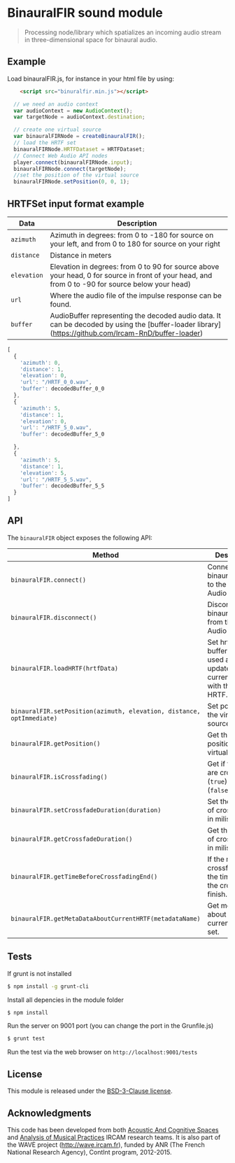 # BinauralFIR sound module

> Processing node/library which spatializes an incoming audio stream in three-dimensional space for binaural audio.


## Example

Load binauralFIR.js, for instance in your html file by using:

```html
    <script src="binuralfir.min.js"></script>
```

```js
  // we need an audio context
  var audioContext = new AudioContext();
  var targetNode = audioContext.destination;

  // create one virtual source
  var binauralFIRNode = createBinauralFIR();
  // load the HRTF set
  binauralFIRNode.HRTFDataset = HRTFDataset;
  // Connect Web Audio API nodes
  player.connect(binauralFIRNode.input);
  binauralFIRNode.connect(targetNode);
  //set the position of the virtual source
  binauralFIRNode.setPosition(0, 0, 1);

```

## HRTFSet input format example

Data | Description
--- | ---
`azimuth` | Azimuth in degrees: from 0 to -180 for source on your left, and from 0 to 180 for source on your right
`distance` | Distance in meters
`elevation` | Elevation in degrees: from 0 to 90 for source above your head, 0 for source in front of your head, and from 0 to -90 for source below your head)
`url` | Where the audio file of the impulse response can be found.
`buffer` | AudioBuffer representing the decoded audio data. It can be decoded by using the [buffer-loader library] (https://github.com/Ircam-RnD/buffer-loader)


```js
[
  {
    'azimuth': 0,
    'distance': 1,
    'elevation': 0,
    'url': "/HRTF_0_0.wav",
    'buffer': decodedBuffer_0_0
  },
  {
    'azimuth': 5,
    'distance': 1,
    'elevation': 0,
    'url': "/HRTF_5_0.wav",
    'buffer': decodedBuffer_5_0

  },
  {
    'azimuth': 5,
    'distance': 1,
    'elevation': 5,
    'url': "/HRTF_5_5.wav",
    'buffer': decodedBuffer_5_5
  }
]
```

## API

The `binauralFIR` object exposes the following API:

Method | Description
--- | ---
`binauralFIR.connect()` | Connects the binauralFIRNode to the Web Audio graph
`binauralFIR.disconnect()` | Disconnect the binauralFIRNode from the Web Audio graph
`binauralFIR.loadHRTF(hrtfData)` | Set hrtf set buffer to be used and update the current position with the new HRTF.
`binauralFIR.setPosition(azimuth, elevation, distance, optImmediate)` | Set position of the virtual source.
`binauralFIR.getPosition()` | Get the current position of the virtual source.
`binauralFIR.isCrossfading()` | Get if the ramps are crossfading (`true`) or not (`false`).
`binauralFIR.setCrossfadeDuration(duration)` | Set the duration of crossfading in miliseconds.
`binauralFIR.getCrossfadeDuration()` | Get the duration of crossfading in miliseconds.
`binauralFIR.getTimeBeforeCrossfadingEnd()` | If the ramps are crossfading, get the time before the crossfading finish.
`binauralFIR.getMetaDataAboutCurrentHRTF(metadataName)` | Get metadata about the current HRTF set.



## Tests

If grunt is not installed

```bash
$ npm install -g grunt-cli
```

Install all depencies in the module folder

```bash
$ npm install
```

Run the server on 9001 port (you can change the port in the Grunfile.js)

```bash
$ grunt test
```

Run the test via the web browser on `http://localhost:9001/tests`

## License

This module is released under the [BSD-3-Clause license](http://opensource.org/licenses/BSD-3-Clause).

## Acknowledgments

This code has been developed from both [Acoustic And Cognitive Spaces](http://recherche.ircam.fr/equipes/salles/) and [Analysis of Musical Practices](http://apm.ircam.fr) IRCAM research teams. It is also part of the WAVE project (http://wave.ircam.fr), funded by ANR (The French National Research Agency), ContInt program, 2012-2015.
